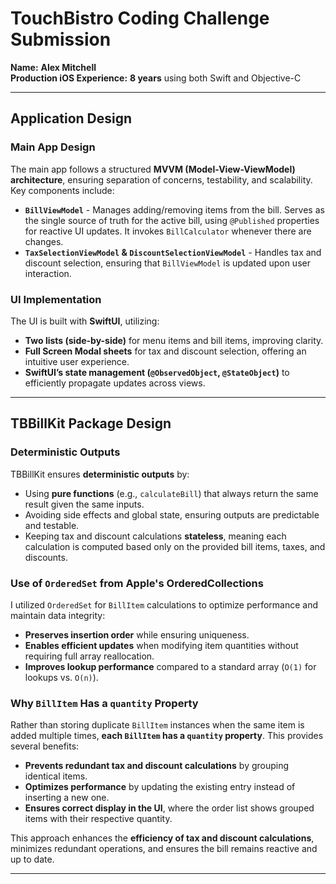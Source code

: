 # TouchBistro Coding Challenge Submission

**Name:** **Alex Mitchell**  
**Production iOS Experience:** **8 years** using both Swift and Objective-C

---

## Application Design

### **Main App Design**
The main app follows a structured **MVVM (Model-View-ViewModel) architecture**, ensuring separation of concerns, testability, and scalability. Key components include:

- **`BillViewModel`** - Manages adding/removing items from the bill. Serves as the single source of truth for the active bill, using `@Published` properties for reactive UI updates. It invokes `BillCalculator` whenever there are changes.
- **`TaxSelectionViewModel` & `DiscountSelectionViewModel`** - Handles tax and discount selection, ensuring that `BillViewModel` is updated upon user interaction.

### **UI Implementation**
The UI is built with **SwiftUI**, utilizing:
- **Two lists (side-by-side)** for menu items and bill items, improving clarity.
- **Full Screen Modal sheets** for tax and discount selection, offering an intuitive user experience.
- **SwiftUI’s state management (`@ObservedObject`, `@StateObject`)** to efficiently propagate updates across views.

---

## TBBillKit Package Design

### **Deterministic Outputs**
TBBillKit ensures **deterministic outputs** by:
- Using **pure functions** (e.g., `calculateBill`) that always return the same result given the same inputs.
- Avoiding side effects and global state, ensuring outputs are predictable and testable.
- Keeping tax and discount calculations **stateless**, meaning each calculation is computed based only on the provided bill items, taxes, and discounts.

### **Use of `OrderedSet` from Apple's OrderedCollections**
I utilized `OrderedSet` for `BillItem` calculations to optimize performance and maintain data integrity:
- **Preserves insertion order** while ensuring uniqueness.
- **Enables efficient updates** when modifying item quantities without requiring full array reallocation.
- **Improves lookup performance** compared to a standard array (`O(1)` for lookups vs. `O(n)`).

### **Why `BillItem` Has a `quantity` Property**
Rather than storing duplicate `BillItem` instances when the same item is added multiple times, **each `BillItem` has a `quantity` property**. This provides several benefits:
- **Prevents redundant tax and discount calculations** by grouping identical items.
- **Optimizes performance** by updating the existing entry instead of inserting a new one.
- **Ensures correct display in the UI**, where the order list shows grouped items with their respective quantity.

This approach enhances the **efficiency of tax and discount calculations**, minimizes redundant operations, and ensures the bill remains reactive and up to date.

---

